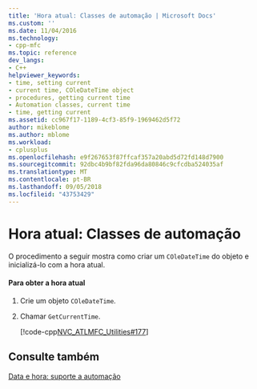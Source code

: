 ```yaml
---
title: 'Hora atual: Classes de automação | Microsoft Docs'
ms.custom: ''
ms.date: 11/04/2016
ms.technology:
- cpp-mfc
ms.topic: reference
dev_langs:
- C++
helpviewer_keywords:
- time, setting current
- current time, COleDateTime object
- procedures, getting current time
- Automation classes, current time
- time, getting current
ms.assetid: cc967f17-1189-4cf3-85f9-1969462d5f72
author: mikeblome
ms.author: mblome
ms.workload:
- cplusplus
ms.openlocfilehash: e9f267653f87ffcaf357a20abd5d72fd148d7900
ms.sourcegitcommit: 92dbc4b9bf82fda96da80846c9cfcdba524035af
ms.translationtype: MT
ms.contentlocale: pt-BR
ms.lasthandoff: 09/05/2018
ms.locfileid: "43753429"
---
```

# <a name="current-time-automation-classes"></a>Hora atual: Classes de automação

O procedimento a seguir mostra como criar um `COleDateTime` do objeto e inicializá-lo com a hora atual.

#### <a name="to-get-the-current-time"></a>Para obter a hora atual

1. Crie um objeto `COleDateTime`.

2. Chamar `GetCurrentTime`.

   [!code-cpp[NVC_ATLMFC_Utilities#177](../atl-mfc-shared/codesnippet/cpp/current-time-automation-classes_1.cpp)]

## <a name="see-also"></a>Consulte também

[Data e hora: suporte a automação](../atl-mfc-shared/date-and-time-automation-support.md)


